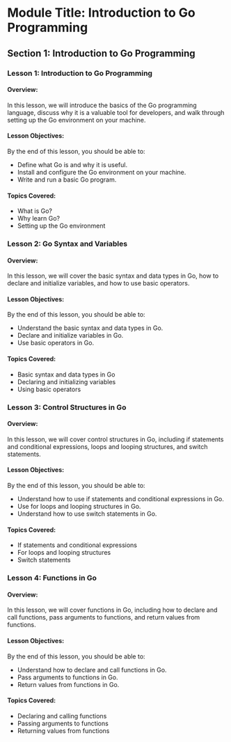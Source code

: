 # Module Title: Introduction to Go Programming

## Section 1: Introduction to Go Programming

### Lesson 1: Introduction to Go Programming

#### Overview:

In this lesson, we will introduce the basics of the Go programming language, discuss why it is a valuable tool for developers, and walk through setting up the Go environment on your machine.

#### Lesson Objectives:

By the end of this lesson, you should be able to:

-   Define what Go is and why it is useful.
-   Install and configure the Go environment on your machine.
-   Write and run a basic Go program.

#### Topics Covered:

-   What is Go?
-   Why learn Go?
-   Setting up the Go environment

### Lesson 2: Go Syntax and Variables

#### Overview:

In this lesson, we will cover the basic syntax and data types in Go, how to declare and initialize variables, and how to use basic operators.

#### Lesson Objectives:

By the end of this lesson, you should be able to:

-   Understand the basic syntax and data types in Go.
-   Declare and initialize variables in Go.
-   Use basic operators in Go.

#### Topics Covered:

-   Basic syntax and data types in Go
-   Declaring and initializing variables
-   Using basic operators

### Lesson 3: Control Structures in Go

#### Overview:

In this lesson, we will cover control structures in Go, including if statements and conditional expressions, loops and looping structures, and switch statements.

#### Lesson Objectives:

By the end of this lesson, you should be able to:

-   Understand how to use if statements and conditional expressions in Go.
-   Use for loops and looping structures in Go.
-   Understand how to use switch statements in Go.

#### Topics Covered:

-   If statements and conditional expressions
-   For loops and looping structures
-   Switch statements

### Lesson 4: Functions in Go

#### Overview:

In this lesson, we will cover functions in Go, including how to declare and call functions, pass arguments to functions, and return values from functions.

#### Lesson Objectives:

By the end of this lesson, you should be able to:

-   Understand how to declare and call functions in Go.
-   Pass arguments to functions in Go.
-   Return values from functions in Go.

#### Topics Covered:

-   Declaring and calling functions
-   Passing arguments to functions
-   Returning values from functions
